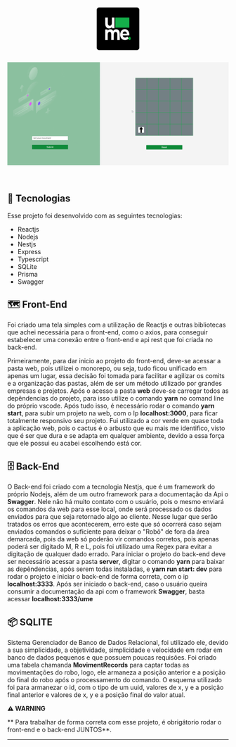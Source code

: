 <h1 align="center">
  <img alt="Ume" title="UME" src="https://raw.githubusercontent.com/davisllv/projectume/7e9b987322657244d2b62f3d5d6be3f018005a78/assets/logo_ume.svg" width="100px" />
</h1>

<p align="center">
 <img src="https://github.com/davisllv/projectume/blob/main/assets/Recording%202022-02-04%20at%2020.17.11.gif?raw=true" alt="PRs welcome!" />
</p>

<br>

## 🚀 Tecnologias

Esse projeto foi desenvolvido com as seguintes tecnologias:

- Reactjs
- Nodejs
- Nestjs
- Express
- Typescript
- SQLite
- Prisma
- Swagger

## 🗺 Front-End

Foi criado uma tela simples com a utilização de Reactjs e outras bibliotecas que achei necessária para o front-end, como o axios, para conseguir estabelecer uma conexão entre o front-end e api rest que foi criada no back-end.

Primeiramente, para dar inicio ao projeto do front-end, deve-se acessar a pasta web, pois utilizei o monorepo, ou seja, tudo ficou unificado em apenas um lugar, essa decisão foi tomada para facilitar e agilizar os comits e a organização das pastas, além de ser um método utilizado por grandes empresas e projetos. Após o acesso a pasta **web** deve-se carregar todos as depêndencias do projeto, para isso utilize o comando **yarn** no comand line do próprio vscode. Após tudo isso, é necessário rodar o comando **yarn start**, para subir um projeto na web, com o Ip **localhost:3000**, para ficar totalmente responsivo seu projeto.
Fui utilizado a cor verde em quase toda a aplicação web, pois o cactus é o arbusto que eu mais me identifico, visto que é ser que dura e se adapta em qualquer ambiente, devido a essa força que ele possui eu acabei escolhendo está cor.

## 🗄 Back-End

O Back-end foi criado com a tecnologia Nestjs, que é um framework do próprio Nodejs, além de um outro framework para a documentação da Api o **Swagger**. Nele não há muito contato com o usuário, pois o mesmo enviará os comandos da web para esse local, onde será processado os dados enviados para que seja retornado algo ao cliente. Nesse lugar que serão tratados os erros que acontecerem, erro este que só ocorrerá caso sejam enviados comandos o suficiente para deixar o "Robô" de fora da área demarcada, pois da web só poderão vir comandos corretos, pois apenas poderá ser digitado M, R e L, pois foi utilizado uma Regex para evitar a digitação de qualquer dado errado. Para iniciar o projeto do back-end deve ser necessário acessar a pasta **server**, digitar o comando **yarn** para baixar as depêndencias, após serem todas instaladas, e **yarn run start: dev** para rodar o projeto e iniciar o back-end de forma correta, com o ip **localhost:3333**. Após ser iniciado o back-end, caso o usuário queira consumir a documentação da api com o framework **Swagger**, basta acessar **localhost:3333/ume**

## 📦 SQLITE

Sistema Gerenciador de Banco de Dados Relacional, foi utilizado ele, devido a sua simplicidade, a objetividade, simplicidade e velocidade em rodar em banco de dados pequenos e que possuem poucas requisões. Foi criado uma tabela chamanda **MovimentRecords** para captar todas as movimentações do robo, logo, ele armaneza a posição anterior e a posição do final do robo após o processamento do comando. O esquema utilizado foi para armanezar o id, com o tipo de um uuid, valores de x, y e a posição final anterior e valores de x, y e a posição final do valor atual.



**⚠ WARNING**

** Para trabalhar de forma correta com esse projeto, é obrigátorio rodar o front-end e o back-end JUNTOS**.


---
